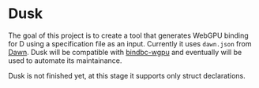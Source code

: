 # Dusk
The goal of this project is to create a tool that generates WebGPU binding for D using a specification file as an input. Currently it uses `dawn.json` from  [Dawn](https://dawn.googlesource.com/dawn). Dusk will be compatible with [bindbc-wgpu](https://github.com/gecko0307/bindbc-wgpu) and eventually will be used to automate its maintainance.

Dusk is not finished yet, at this stage it supports only struct declarations.
